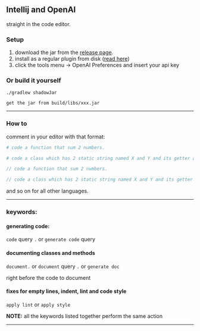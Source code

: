 ## Intellij and OpenAI

straight in the code editor.

### Setup

1) download the jar from the [release page](https://github.com/iGio90/IntelliJ-OpenAI/releases).
2) install as a regular plugin from disk ([read here](https://www.jetbrains.com/help/idea/managing-plugins.html#install_plugin_from_disk))
3) click the tools menu -> OpenAI Preferences and insert your api key

### Or build it yourself

```
./gradlew shadowJar

get the jar from build/libs/xxx.jar
```

----

### How to

comment in your editor with that format:

```python
# code a function that sum 2 numbers.

# code a class which has 2 static string named X and Y and its getter and setters.
```

```java
// code a function that sum 2 numbers.

// code a class which has 2 static string named X and Y and its getter and setters.
```

and so on for all other languages. 

----

### keywords:

#### generating code:
``code`` query ``.`` or ``generate code`` query

#### documenting classes and methods 
``document.`` or ``document`` query ``.`` or ```generate doc``` 

right before the code to document

#### fixes for empty lines, indent, lint and code style
``apply lint`` or ``apply style`` 

**NOTE:** all the keywords listed together perform the same action

----